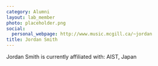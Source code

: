 ```yaml
---
category: Alumni
layout: lab_member
photo: placeholder.png
social:
  personal_webpage: http://www.music.mcgill.ca/~jordan
title: Jordan Smith
---
```


Jordan Smith is currently affiliated with: AIST, Japan